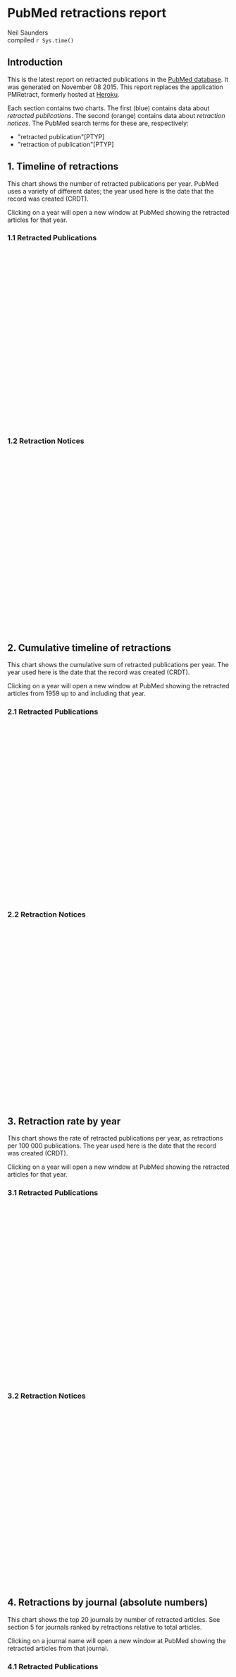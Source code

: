 # PubMed retractions report
Neil Saunders  
compiled `r Sys.time()`  



## Introduction
This is the latest report on retracted publications in the [PubMed database](http://www.pubmed.org). It was generated on November 08 2015. This report replaces the application PMRetract, formerly hosted at [Heroku](https://www.heroku.com).

Each section contains two charts. The first (blue) contains data about _retracted publications_. The second (orange) contains data about _retraction notices_. The PubMed search terms for these are, respectively:

* "retracted publication"[PTYP]
* "retraction of publication"[PTYP]

## 1. Timeline of retractions
This chart shows the number of retracted publications per year. PubMed uses a variety of different dates; the year used here is the date that the record was created (CRDT).

Clicking on a year will open a new window at PubMed showing the retracted articles for that year.



### 1.1 Retracted Publications
<script type='text/javascript' src=/home/neil/R/x86_64-pc-linux-gnu-library/3.2/rCharts/libraries/highcharts/js/jquery-1.9.1.min.js></script>
<script type='text/javascript' src=/home/neil/R/x86_64-pc-linux-gnu-library/3.2/rCharts/libraries/highcharts/js/highcharts.js></script>
<script type='text/javascript' src=/home/neil/R/x86_64-pc-linux-gnu-library/3.2/rCharts/libraries/highcharts/js/highcharts-more.js></script>
<script type='text/javascript' src=/home/neil/R/x86_64-pc-linux-gnu-library/3.2/rCharts/libraries/highcharts/js/exporting.js></script> 
 <style>
  .rChart {
    display: block;
    margin-left: auto; 
    margin-right: auto;
    width: 800px;
    height: 400px;
  }  
  </style>
<div id = 'chart352d6a8c96f7' class = 'rChart highcharts'></div>
<script type='text/javascript'>
    (function($){
        $(function () {
            var chart = new Highcharts.Chart({
 "dom": "chart352d6a8c96f7",
"width":            800,
"height":            400,
"credits": {
 "href": null,
"text": null 
},
"exporting": {
 "enabled": false 
},
"title": {
 "text": "Retracted publications by year of Entrez record creation" 
},
"yAxis": [
 {
 "title": {
 "text": "retracted publications" 
} 
} 
],
"series": [
 {
 "data": [
 [           1959,              1 ],
[           1973,              1 ],
[           1975,              5 ],
[           1976,              3 ],
[           1977,              1 ],
[           1978,              8 ],
[           1979,              7 ],
[           1980,             12 ],
[           1981,             16 ],
[           1982,              6 ],
[           1983,             13 ],
[           1984,             13 ],
[           1985,             12 ],
[           1986,              8 ],
[           1987,             12 ],
[           1988,             13 ],
[           1989,             27 ],
[           1990,             37 ],
[           1991,             32 ],
[           1992,             28 ],
[           1993,             22 ],
[           1994,             38 ],
[           1995,             43 ],
[           1996,             43 ],
[           1997,             45 ],
[           1998,             67 ],
[           1999,             82 ],
[           2000,             93 ],
[           2001,            121 ],
[           2002,            124 ],
[           2003,            139 ],
[           2004,            181 ],
[           2005,            227 ],
[           2006,            256 ],
[           2007,            275 ],
[           2008,            289 ],
[           2009,            303 ],
[           2010,            315 ],
[           2011,            285 ],
[           2012,            275 ],
[           2013,            245 ],
[           2014,            231 ],
[           2015,             59 ] 
],
"type": "column" 
} 
],
"xAxis": [
 {
 "type": "linear",
"labels": {
 "rotation":             90,
"formatter":  function() { return '<a href=\"http://www.pubmed.org/?term=%22retracted publication%22[PTYP] AND ' + escape(this.value) + '[CRDT]\" target=\"_blank\">' + this.value + '</a>'; } ,
"useHTML": "true" 
},
"title": {
 "text": "year" 
},
"tickInterval":              1 
} 
],
"legend": {
 "enabled": false 
},
"tooltip": {
 "pointFormat": "{point.y} records" 
},
"id": "chart352d6a8c96f7",
"chart": {
 "renderTo": "chart352d6a8c96f7" 
} 
});
        });
    })(jQuery);
</script>

### 1.2 Retraction Notices
<script type='text/javascript' src=/home/neil/R/x86_64-pc-linux-gnu-library/3.2/rCharts/libraries/highcharts/js/jquery-1.9.1.min.js></script>
<script type='text/javascript' src=/home/neil/R/x86_64-pc-linux-gnu-library/3.2/rCharts/libraries/highcharts/js/highcharts.js></script>
<script type='text/javascript' src=/home/neil/R/x86_64-pc-linux-gnu-library/3.2/rCharts/libraries/highcharts/js/highcharts-more.js></script>
<script type='text/javascript' src=/home/neil/R/x86_64-pc-linux-gnu-library/3.2/rCharts/libraries/highcharts/js/exporting.js></script> 
 <style>
  .rChart {
    display: block;
    margin-left: auto; 
    margin-right: auto;
    width: 800px;
    height: 400px;
  }  
  </style>
<div id = 'chart352d5a900a95' class = 'rChart highcharts'></div>
<script type='text/javascript'>
    (function($){
        $(function () {
            var chart = new Highcharts.Chart({
 "dom": "chart352d5a900a95",
"width":            800,
"height":            400,
"credits": {
 "href": null,
"text": null 
},
"exporting": {
 "enabled": false 
},
"title": {
 "text": "Retraction notices by year of Entrez record creation" 
},
"yAxis": [
 {
 "title": {
 "text": "retraction notices" 
} 
} 
],
"series": [
 {
 "data": [
 [           1966,              1 ],
[           1977,              3 ],
[           1980,              6 ],
[           1981,              2 ],
[           1982,              4 ],
[           1983,              9 ],
[           1984,              7 ],
[           1985,             11 ],
[           1986,              5 ],
[           1987,              9 ],
[           1988,              5 ],
[           1989,             12 ],
[           1990,             19 ],
[           1991,             19 ],
[           1992,             25 ],
[           1993,             18 ],
[           1994,             18 ],
[           1995,             20 ],
[           1996,             15 ],
[           1997,             30 ],
[           1998,             47 ],
[           1999,             28 ],
[           2000,             23 ],
[           2001,             25 ],
[           2002,             49 ],
[           2003,             61 ],
[           2004,             64 ],
[           2005,             73 ],
[           2006,            138 ],
[           2007,            141 ],
[           2008,            241 ],
[           2009,            298 ],
[           2010,            290 ],
[           2011,            454 ],
[           2012,            475 ],
[           2013,            586 ],
[           2014,            513 ],
[           2015,            439 ] 
],
"type": "column" 
} 
],
"xAxis": [
 {
 "type": "linear",
"labels": {
 "rotation":             90,
"formatter":  function() { return '<a href=\"http://www.pubmed.org/?term=%22retraction of publication%22[PTYP] AND ' + escape(this.value) + '[CRDT]\" target=\"_blank\">' + this.value + '</a>'; } ,
"useHTML": "true" 
},
"title": {
 "text": "year" 
},
"tickInterval":              1 
} 
],
"legend": {
 "enabled": false 
},
"tooltip": {
 "pointFormat": "{point.y} records" 
},
"plotOptions": {
 "series": {
 "color": "#FFA500" 
} 
},
"id": "chart352d5a900a95",
"chart": {
 "renderTo": "chart352d5a900a95" 
} 
});
        });
    })(jQuery);
</script>

## 2. Cumulative timeline of retractions
This chart shows the cumulative sum of retracted publications per year. The year used here is the date that the record was created (CRDT).

Clicking on a year will open a new window at PubMed showing the retracted articles from 1959 up to and including that year.



### 2.1 Retracted Publications
<script type='text/javascript' src=/home/neil/R/x86_64-pc-linux-gnu-library/3.2/rCharts/libraries/highcharts/js/jquery-1.9.1.min.js></script>
<script type='text/javascript' src=/home/neil/R/x86_64-pc-linux-gnu-library/3.2/rCharts/libraries/highcharts/js/highcharts.js></script>
<script type='text/javascript' src=/home/neil/R/x86_64-pc-linux-gnu-library/3.2/rCharts/libraries/highcharts/js/highcharts-more.js></script>
<script type='text/javascript' src=/home/neil/R/x86_64-pc-linux-gnu-library/3.2/rCharts/libraries/highcharts/js/exporting.js></script> 
 <style>
  .rChart {
    display: block;
    margin-left: auto; 
    margin-right: auto;
    width: 800px;
    height: 400px;
  }  
  </style>
<div id = 'chart352d2c521b' class = 'rChart highcharts'></div>
<script type='text/javascript'>
    (function($){
        $(function () {
            var chart = new Highcharts.Chart({
 "dom": "chart352d2c521b",
"width":            800,
"height":            400,
"credits": {
 "href": null,
"text": null 
},
"exporting": {
 "enabled": false 
},
"title": {
 "text": "Cumulative sum of retracted publications by year of Entrez record creation" 
},
"yAxis": [
 {
 "title": {
 "text": "sum of retracted publications" 
} 
} 
],
"series": [
 {
 "data": [
 [           1959,              1 ],
[           1973,              2 ],
[           1975,              7 ],
[           1976,             10 ],
[           1977,             11 ],
[           1978,             19 ],
[           1979,             26 ],
[           1980,             38 ],
[           1981,             54 ],
[           1982,             60 ],
[           1983,             73 ],
[           1984,             86 ],
[           1985,             98 ],
[           1986,            106 ],
[           1987,            118 ],
[           1988,            131 ],
[           1989,            158 ],
[           1990,            195 ],
[           1991,            227 ],
[           1992,            255 ],
[           1993,            277 ],
[           1994,            315 ],
[           1995,            358 ],
[           1996,            401 ],
[           1997,            446 ],
[           1998,            513 ],
[           1999,            595 ],
[           2000,            688 ],
[           2001,            809 ],
[           2002,            933 ],
[           2003,           1072 ],
[           2004,           1253 ],
[           2005,           1480 ],
[           2006,           1736 ],
[           2007,           2011 ],
[           2008,           2300 ],
[           2009,           2603 ],
[           2010,           2918 ],
[           2011,           3203 ],
[           2012,           3478 ],
[           2013,           3723 ],
[           2014,           3954 ],
[           2015,           4013 ] 
],
"type": "column" 
} 
],
"xAxis": [
 {
 "type": "linear",
"labels": {
 "rotation":             90,
"formatter":  function() { return '<a href=\"http://www.pubmed.org/?term=%22retracted publication%22[PTYP] AND 1959:' + escape(this.value) + '[CRDT]\" target=\"_blank\">' + this.value + '</a>'; } ,
"useHTML": "true" 
},
"title": {
 "text": "year" 
},
"tickInterval":              1 
} 
],
"legend": {
 "enabled": false 
},
"tooltip": {
 "pointFormat": "{point.y} records since 1959" 
},
"id": "chart352d2c521b",
"chart": {
 "renderTo": "chart352d2c521b" 
} 
});
        });
    })(jQuery);
</script>

### 2.2 Retraction Notices
<script type='text/javascript' src=/home/neil/R/x86_64-pc-linux-gnu-library/3.2/rCharts/libraries/highcharts/js/jquery-1.9.1.min.js></script>
<script type='text/javascript' src=/home/neil/R/x86_64-pc-linux-gnu-library/3.2/rCharts/libraries/highcharts/js/highcharts.js></script>
<script type='text/javascript' src=/home/neil/R/x86_64-pc-linux-gnu-library/3.2/rCharts/libraries/highcharts/js/highcharts-more.js></script>
<script type='text/javascript' src=/home/neil/R/x86_64-pc-linux-gnu-library/3.2/rCharts/libraries/highcharts/js/exporting.js></script> 
 <style>
  .rChart {
    display: block;
    margin-left: auto; 
    margin-right: auto;
    width: 800px;
    height: 400px;
  }  
  </style>
<div id = 'chart352d315d8b38' class = 'rChart highcharts'></div>
<script type='text/javascript'>
    (function($){
        $(function () {
            var chart = new Highcharts.Chart({
 "dom": "chart352d315d8b38",
"width":            800,
"height":            400,
"credits": {
 "href": null,
"text": null 
},
"exporting": {
 "enabled": false 
},
"title": {
 "text": "Cumulative sum of retraction notices by year of Entrez record creation" 
},
"yAxis": [
 {
 "title": {
 "text": "sum of retraction notices" 
} 
} 
],
"series": [
 {
 "data": [
 [           1966,              1 ],
[           1977,              4 ],
[           1980,             10 ],
[           1981,             12 ],
[           1982,             16 ],
[           1983,             25 ],
[           1984,             32 ],
[           1985,             43 ],
[           1986,             48 ],
[           1987,             57 ],
[           1988,             62 ],
[           1989,             74 ],
[           1990,             93 ],
[           1991,            112 ],
[           1992,            137 ],
[           1993,            155 ],
[           1994,            173 ],
[           1995,            193 ],
[           1996,            208 ],
[           1997,            238 ],
[           1998,            285 ],
[           1999,            313 ],
[           2000,            336 ],
[           2001,            361 ],
[           2002,            410 ],
[           2003,            471 ],
[           2004,            535 ],
[           2005,            608 ],
[           2006,            746 ],
[           2007,            887 ],
[           2008,           1128 ],
[           2009,           1426 ],
[           2010,           1716 ],
[           2011,           2170 ],
[           2012,           2645 ],
[           2013,           3231 ],
[           2014,           3744 ],
[           2015,           4183 ] 
],
"type": "column" 
} 
],
"xAxis": [
 {
 "type": "linear",
"labels": {
 "rotation":             90,
"formatter":  function() { return '<a href=\"http://www.pubmed.org/?term=%22retraction of publication%22[PTYP] AND 1959:' + escape(this.value) + '[CRDT]\" target=\"_blank\">' + this.value + '</a>'; } ,
"useHTML": "true" 
},
"title": {
 "text": "year" 
},
"tickInterval":              1 
} 
],
"legend": {
 "enabled": false 
},
"tooltip": {
 "pointFormat": "{point.y} records since 1959" 
},
"plotOptions": {
 "series": {
 "color": "#FFA500" 
} 
},
"id": "chart352d315d8b38",
"chart": {
 "renderTo": "chart352d315d8b38" 
} 
});
        });
    })(jQuery);
</script>

## 3. Retraction rate by year
This chart shows the rate of retracted publications per year, as retractions per 100 000 publications. The year used here is the date that the record was created (CRDT).

Clicking on a year will open a new window at PubMed showing the retracted articles for that year.



### 3.1 Retracted Publications
<script type='text/javascript' src=/home/neil/R/x86_64-pc-linux-gnu-library/3.2/rCharts/libraries/highcharts/js/jquery-1.9.1.min.js></script>
<script type='text/javascript' src=/home/neil/R/x86_64-pc-linux-gnu-library/3.2/rCharts/libraries/highcharts/js/highcharts.js></script>
<script type='text/javascript' src=/home/neil/R/x86_64-pc-linux-gnu-library/3.2/rCharts/libraries/highcharts/js/highcharts-more.js></script>
<script type='text/javascript' src=/home/neil/R/x86_64-pc-linux-gnu-library/3.2/rCharts/libraries/highcharts/js/exporting.js></script> 
 <style>
  .rChart {
    display: block;
    margin-left: auto; 
    margin-right: auto;
    width: 800px;
    height: 400px;
  }  
  </style>
<div id = 'chart352d7822bbbb' class = 'rChart highcharts'></div>
<script type='text/javascript'>
    (function($){
        $(function () {
            var chart = new Highcharts.Chart({
 "dom": "chart352d7822bbbb",
"width":            800,
"height":            400,
"credits": {
 "href": null,
"text": null 
},
"exporting": {
 "enabled": false 
},
"title": {
 "text": "Retracted publications per 100 000 publications by year of Entrez record creation" 
},
"yAxis": [
 {
 "title": {
 "text": "retracted publications per 100 000 publications" 
} 
} 
],
"series": [
 {
 "data": [
           0.92,
             0,
             0,
             0,
             0,
             0,
             0,
             0,
             0,
             0,
             0,
             0,
             0,
             0,
         0.437,
             0,
         2.032,
         1.189,
         0.387,
         2.978,
         2.518,
         4.348,
         5.754,
         2.071,
         4.276,
         4.152,
         3.635,
         2.327,
         3.324,
         3.427,
         6.816,
         9.184,
         7.905,
         6.843,
         5.276,
         8.897,
         9.828,
         9.609,
        11.562,
         15.64,
        18.361,
        18.896,
        22.682,
        20.735,
         23.07,
        29.115,
         33.38,
        36.708,
        37.879,
        37.751,
        35.387,
        29.649,
        29.922,
         28.89,
        23.794,
        21.014,
         6.162 
],
"type": "column",
"events": {
 "click":  function() {window.open(this.options.url)}  
} 
} 
],
"xAxis": [
 {
 "categories": [ 1959, 1960, 1961, 1962, 1963, 1964, 1965, 1966, 1967, 1968, 1969, 1970, 1971, 1972, 1973, 1974, 1975, 1976, 1977, 1978, 1979, 1980, 1981, 1982, 1983, 1984, 1985, 1986, 1987, 1988, 1989, 1990, 1991, 1992, 1993, 1994, 1995, 1996, 1997, 1998, 1999, 2000, 2001, 2002, 2003, 2004, 2005, 2006, 2007, 2008, 2009, 2010, 2011, 2012, 2013, 2014, 2015 ],
"labels": {
 "rotation":             90,
"formatter":  function() { return '<a href=\"http://www.pubmed.org/?term=%22retracted publication%22[PTYP] AND ' + escape(this.value) + '[CRDT]\" target=\"_blank\">' + this.value + '</a>'; } ,
"useHTML": "true" 
},
"title": {
 "text": "year" 
},
"tickInterval":              1 
} 
],
"legend": {
 "enabled": false 
},
"tooltip": {
 "pointFormat": "{point.y} retracted records per 100 000 publication records" 
},
"id": "chart352d7822bbbb",
"chart": {
 "renderTo": "chart352d7822bbbb" 
} 
});
        });
    })(jQuery);
</script>

### 3.2 Retraction Notices
<script type='text/javascript' src=/home/neil/R/x86_64-pc-linux-gnu-library/3.2/rCharts/libraries/highcharts/js/jquery-1.9.1.min.js></script>
<script type='text/javascript' src=/home/neil/R/x86_64-pc-linux-gnu-library/3.2/rCharts/libraries/highcharts/js/highcharts.js></script>
<script type='text/javascript' src=/home/neil/R/x86_64-pc-linux-gnu-library/3.2/rCharts/libraries/highcharts/js/highcharts-more.js></script>
<script type='text/javascript' src=/home/neil/R/x86_64-pc-linux-gnu-library/3.2/rCharts/libraries/highcharts/js/exporting.js></script> 
 <style>
  .rChart {
    display: block;
    margin-left: auto; 
    margin-right: auto;
    width: 800px;
    height: 400px;
  }  
  </style>
<div id = 'chart352d72dcb1ff' class = 'rChart highcharts'></div>
<script type='text/javascript'>
    (function($){
        $(function () {
            var chart = new Highcharts.Chart({
 "dom": "chart352d72dcb1ff",
"width":            800,
"height":            400,
"credits": {
 "href": null,
"text": null 
},
"exporting": {
 "enabled": false 
},
"title": {
 "text": "Retraction notices per 100 000 publications by year of Entrez record creation" 
},
"yAxis": [
 {
 "title": {
 "text": "retraction notices per 100 000 publications" 
} 
} 
],
"series": [
 {
 "data": [
          0.563,
             0,
             0,
             0,
             0,
             0,
             0,
             0,
             0,
             0,
             0,
          1.16,
             0,
             0,
         2.174,
         0.719,
         1.381,
         2.961,
         2.236,
         3.332,
         1.454,
         2.493,
         1.318,
         3.029,
         4.716,
         4.694,
          6.11,
         4.317,
         4.214,
         4.571,
         3.352,
         7.708,
        10.971,
         6.269,
         4.673,
         4.686,
         8.194,
        10.124,
        10.295,
        10.735,
        19.788,
        19.421,
        31.481,
        34.803,
        27.296,
        47.665,
        49.901,
         56.91,
        46.666,
        45.848 
],
"type": "column",
"events": {
 "click":  function() {window.open(this.options.url)}  
} 
} 
],
"xAxis": [
 {
 "categories": [ 1966, 1967, 1968, 1969, 1970, 1971, 1972, 1973, 1974, 1975, 1976, 1977, 1978, 1979, 1980, 1981, 1982, 1983, 1984, 1985, 1986, 1987, 1988, 1989, 1990, 1991, 1992, 1993, 1994, 1995, 1996, 1997, 1998, 1999, 2000, 2001, 2002, 2003, 2004, 2005, 2006, 2007, 2008, 2009, 2010, 2011, 2012, 2013, 2014, 2015 ],
"labels": {
 "rotation":             90,
"formatter":  function() { return '<a href=\"http://www.pubmed.org/?term=%22retraction of publication%22[PTYP] AND ' + escape(this.value) + '[CRDT]\" target=\"_blank\">' + this.value + '</a>'; } ,
"useHTML": "true" 
},
"title": {
 "text": "year" 
},
"tickInterval":              1 
} 
],
"legend": {
 "enabled": false 
},
"tooltip": {
 "pointFormat": "{point.y} retraction notices per 100 000 publication records" 
},
"plotOptions": {
 "series": {
 "color": "#FFA500" 
} 
},
"id": "chart352d72dcb1ff",
"chart": {
 "renderTo": "chart352d72dcb1ff" 
} 
});
        });
    })(jQuery);
</script>

## 4. Retractions by journal (absolute numbers)
This chart shows the top 20 journals by number of retracted articles. See section 5 for journals ranked by retractions relative to total articles.

Clicking on a journal name will open a new window at PubMed showing the retracted articles from that journal.



### 4.1 Retracted Publications
<script type='text/javascript' src=/home/neil/R/x86_64-pc-linux-gnu-library/3.2/rCharts/libraries/highcharts/js/jquery-1.9.1.min.js></script>
<script type='text/javascript' src=/home/neil/R/x86_64-pc-linux-gnu-library/3.2/rCharts/libraries/highcharts/js/highcharts.js></script>
<script type='text/javascript' src=/home/neil/R/x86_64-pc-linux-gnu-library/3.2/rCharts/libraries/highcharts/js/highcharts-more.js></script>
<script type='text/javascript' src=/home/neil/R/x86_64-pc-linux-gnu-library/3.2/rCharts/libraries/highcharts/js/exporting.js></script> 
 <style>
  .rChart {
    display: block;
    margin-left: auto; 
    margin-right: auto;
    width: 800px;
    height: 400px;
  }  
  </style>
<div id = 'chart352d71b4b084' class = 'rChart highcharts'></div>
<script type='text/javascript'>
    (function($){
        $(function () {
            var chart = new Highcharts.Chart({
 "dom": "chart352d71b4b084",
"width":            800,
"height":            400,
"credits": {
 "href": null,
"text": null 
},
"exporting": {
 "enabled": false 
},
"title": {
 "text": null 
},
"yAxis": [
 {
 "title": {
 "text": "retracted publications" 
} 
} 
],
"chart": {
 "marginLeft":            220,
"renderTo": "chart352d71b4b084" 
},
"series": [
 {
 "data": [
 114,
89,
81,
64,
62,
48,
39,
39,
37,
32,
32,
31,
29,
27,
26,
24,
23,
23,
22,
21 
],
"type": "bar" 
} 
],
"xAxis": [
 {
 "categories": [ "J. Biol. Chem.", "Proc. Natl. Acad. Sci. U.S.A.", "Science", "Anesth. Analg.", "Nature", "J. Immunol.", "Blood", "Can J Anaesth", "PLoS ONE", "J. Clin. Invest.", "Obstet Gynecol", "Cell", "Mol. Biol. Rep.", "Eur J Anaesthesiol", "Biochem. Biophys. Res. Commun.", "Mol. Cell. Biol.", "Br J Anaesth", "EMBO J.", "J. Neurosci.", "Immunopharmacol Immunotoxicol" ],
"labels": {
 "formatter":  function() { return '<a href=\"http://www.pubmed.org/?term=%22retracted publication%22[PTYP] AND %22' + escape(this.value) + '%22[JOUR]\" target=\"_blank\">' + this.value + '</a>'; } ,
"useHTML": "true" 
} 
} 
],
"legend": {
 "enabled": false 
},
"tooltip": {
 "pointFormat": "{point.y} records" 
},
"id": "chart352d71b4b084" 
});
        });
    })(jQuery);
</script>

### 4.2 Retraction Notices
<script type='text/javascript' src=/home/neil/R/x86_64-pc-linux-gnu-library/3.2/rCharts/libraries/highcharts/js/jquery-1.9.1.min.js></script>
<script type='text/javascript' src=/home/neil/R/x86_64-pc-linux-gnu-library/3.2/rCharts/libraries/highcharts/js/highcharts.js></script>
<script type='text/javascript' src=/home/neil/R/x86_64-pc-linux-gnu-library/3.2/rCharts/libraries/highcharts/js/highcharts-more.js></script>
<script type='text/javascript' src=/home/neil/R/x86_64-pc-linux-gnu-library/3.2/rCharts/libraries/highcharts/js/exporting.js></script> 
 <style>
  .rChart {
    display: block;
    margin-left: auto; 
    margin-right: auto;
    width: 800px;
    height: 400px;
  }  
  </style>
<div id = 'chart352d36eb4f78' class = 'rChart highcharts'></div>
<script type='text/javascript'>
    (function($){
        $(function () {
            var chart = new Highcharts.Chart({
 "dom": "chart352d36eb4f78",
"width":            800,
"height":            400,
"credits": {
 "href": null,
"text": null 
},
"exporting": {
 "enabled": false 
},
"title": {
 "text": null 
},
"yAxis": [
 {
 "title": {
 "text": "retraction notices" 
} 
} 
],
"chart": {
 "marginLeft":            220,
"renderTo": "chart352d36eb4f78" 
},
"series": [
 {
 "data": [
 113,
85,
68,
61,
55,
48,
41,
40,
32,
31,
29,
27,
25,
25,
23,
22,
22,
21,
19,
19 
],
"type": "bar" 
} 
],
"xAxis": [
 {
 "categories": [ "J. Biol. Chem.", "Proc. Natl. Acad. Sci. U.S.A.", "Science", "Nature", "Anesth. Analg.", "J. Immunol.", "PLoS ONE", "Can J Anaesth", "Blood", "Cell", "Eur J Anaesthesiol", "Biochem. Biophys. Res. Commun.", "J. Am. Chem. Soc.", "J. Clin. Invest.", "Mol. Cell. Biol.", "EMBO J.", "J. Neurosci.", "Obstet Gynecol", "Cancer Res.", "Infect. Immun." ],
"labels": {
 "formatter":  function() { return '<a href=\"http://www.pubmed.org/?term=%22retraction of publication%22[PTYP] AND %22' + escape(this.value) + '%22[JOUR]\" target=\"_blank\">' + this.value + '</a>'; } ,
"useHTML": "true" 
} 
} 
],
"legend": {
 "enabled": false 
},
"tooltip": {
 "pointFormat": "{point.y} records" 
},
"plotOptions": {
 "series": {
 "color": "#FFA500" 
} 
},
"id": "chart352d36eb4f78" 
});
        });
    })(jQuery);
</script>

## 5. Retractions by journal (normalised)
This chart ranks the top 20 retractions by journal. For each journal, retractions (or retraction notices) per 100 000 publications from that journal are shown.

Clicking on a journal name will open a new window at PubMed showing the retracted articles from that journal.



### 5.1 Retracted Publications
<script type='text/javascript' src=/home/neil/R/x86_64-pc-linux-gnu-library/3.2/rCharts/libraries/highcharts/js/jquery-1.9.1.min.js></script>
<script type='text/javascript' src=/home/neil/R/x86_64-pc-linux-gnu-library/3.2/rCharts/libraries/highcharts/js/highcharts.js></script>
<script type='text/javascript' src=/home/neil/R/x86_64-pc-linux-gnu-library/3.2/rCharts/libraries/highcharts/js/highcharts-more.js></script>
<script type='text/javascript' src=/home/neil/R/x86_64-pc-linux-gnu-library/3.2/rCharts/libraries/highcharts/js/exporting.js></script> 
 <style>
  .rChart {
    display: block;
    margin-left: auto; 
    margin-right: auto;
    width: 800px;
    height: 400px;
  }  
  </style>
<div id = 'chart352da09bd0c' class = 'rChart highcharts'></div>
<script type='text/javascript'>
    (function($){
        $(function () {
            var chart = new Highcharts.Chart({
 "dom": "chart352da09bd0c",
"width":            800,
"height":            400,
"credits": {
 "href": null,
"text": null 
},
"exporting": {
 "enabled": false 
},
"title": {
 "text": null 
},
"yAxis": [
 {
 "title": {
 "text": "retracted publications / 100 000 publications" 
} 
} 
],
"chart": {
 "marginLeft":            220,
"renderTo": "chart352da09bd0c" 
},
"series": [
 {
 "data": [
       1244.813,
       934.066,
       652.647,
       602.652,
       550.459,
       479.735,
       398.695,
       290.627,
       283.286,
       283.186,
       272.898,
       211.092,
       178.398,
       167.203,
       152.614,
       133.387,
       131.646,
       128.026,
       125.603,
       123.291 
],
"type": "bar" 
} 
],
"xAxis": [
 {
 "categories": [ "Immunopharmacol Immunotoxicol", "Eur. J. Med. Res.", "Eur J Anaesthesiol", "Mol. Cells", "Can J Anaesth", "Mol. Biol. Rep.", "J Anesth", "Phytother Res", "Nat. Prod. Res.", "Anesth. Analg.", "J Pers Soc Psychol", "J. Cardiothorac. Vasc. Anesth.", "Mol. Cell", "Acta Anaesthesiol Scand", "Int. J. Syst. Evol. Microbiol.", "Br J Anaesth", "FASEB J.", "Nat. Med.", "Obstet Gynecol", "EMBO J." ],
"labels": {
 "formatter":  function() { return '<a href=\"http://www.pubmed.org/?term=%22retracted publication%22[PTYP] AND %22' + escape(this.value) + '%22[JOUR]\" target=\"_blank\">' + this.value + '</a>'; } ,
"useHTML": "true" 
} 
} 
],
"legend": {
 "enabled": false 
},
"tooltip": {
 "pointFormat": "{point.y} retractions / 100 000 publications" 
},
"id": "chart352da09bd0c" 
});
        });
    })(jQuery);
</script>

### 5.2 Retraction Notices
<script type='text/javascript' src=/home/neil/R/x86_64-pc-linux-gnu-library/3.2/rCharts/libraries/highcharts/js/jquery-1.9.1.min.js></script>
<script type='text/javascript' src=/home/neil/R/x86_64-pc-linux-gnu-library/3.2/rCharts/libraries/highcharts/js/highcharts.js></script>
<script type='text/javascript' src=/home/neil/R/x86_64-pc-linux-gnu-library/3.2/rCharts/libraries/highcharts/js/highcharts-more.js></script>
<script type='text/javascript' src=/home/neil/R/x86_64-pc-linux-gnu-library/3.2/rCharts/libraries/highcharts/js/exporting.js></script> 
 <style>
  .rChart {
    display: block;
    margin-left: auto; 
    margin-right: auto;
    width: 800px;
    height: 400px;
  }  
  </style>
<div id = 'chart352dbbd6f6d' class = 'rChart highcharts'></div>
<script type='text/javascript'>
    (function($){
        $(function () {
            var chart = new Highcharts.Chart({
 "dom": "chart352dbbd6f6d",
"width":            800,
"height":            400,
"credits": {
 "href": null,
"text": null 
},
"exporting": {
 "enabled": false 
},
"title": {
 "text": null 
},
"yAxis": [
 {
 "title": {
 "text": "retraction notices / 100 000 publications" 
} 
} 
],
"chart": {
 "marginLeft":            220,
"renderTo": "chart352dbbd6f6d" 
},
"series": [
 {
 "data": [
       1449.275,
       989.011,
       700.991,
       564.573,
       314.846,
       300.661,
       289.954,
       243.363,
       203.485,
       178.398,
       173.491,
       167.203,
       151.899,
       138.696,
       128.026,
       118.915,
       117.931,
        104.76,
        85.696,
        82.427 
],
"type": "bar" 
} 
],
"xAxis": [
 {
 "categories": [ "J Orthop Surg Res", "Eur. J. Med. Res.", "Eur J Anaesthesiol", "Can J Anaesth", "Phytother Res", "Cancer Sci.", "J Pers Soc Psychol", "Anesth. Analg.", "Int. J. Syst. Evol. Microbiol.", "Mol. Cell", "Mol. Endocrinol.", "Acta Anaesthesiol Scand", "FASEB J.", "Arterioscler. Thromb. Vasc. Biol.", "Nat. Med.", "J. Hazard. Mater.", "EMBO J.", "Mol. Cell. Biol.", "J. Clin. Invest.", "Obstet Gynecol" ],
"labels": {
 "formatter":  function() { return '<a href=\"http://www.pubmed.org/?term=%22retraction of  publication%22[PTYP] AND %22' + escape(this.value) + '%22[JOUR]\" target=\"_blank\">' + this.value + '</a>'; } ,
"useHTML": "true" 
} 
} 
],
"legend": {
 "enabled": false 
},
"tooltip": {
 "pointFormat": "{point.y} retraction notices / 100 000 publications" 
},
"plotOptions": {
 "series": {
 "color": "#FFA500" 
} 
},
"id": "chart352dbbd6f6d" 
});
        });
    })(jQuery);
</script>


## 6. Functions

### 6.1 Setup
This code loads required libraries and pre-saved data.


```r
library(rCharts)
library(rentrez)
library(XML)

setwd("../../data")
doc.retd <- xmlTreeParse("retracted.xml", useInternalNodes = TRUE)
doc.retOf <- xmlTreeParse("retractionOf.xml", useInternalNodes = TRUE)
years.total <- read.csv("years.csv")
jour.retd <- read.csv("journals_retracted.csv")
jour.retOf <- read.csv("journals_retractionOf.csv")
```

### 6.2 Timeline
This code generates the timeline chart.


```r
plotTimeline <- function(d, term) {
    dates <- xpathSApply(d, "//PubmedData/History/PubMedPubDate[@PubStatus='entrez']/Year", 
        xmlValue)
    df1 <- as.data.frame(table(dates), stringsAsFactors = FALSE)
    hc <- Highcharts$new()
    da <- list()
    for (i in 1:nrow(df1)) {
        da[i][1] <- as.numeric(df1$date[i])
        da[[i]][2] <- as.numeric(df1$Freq[i])
    }
    hc$title(text = "Retracted publications by year of Entrez record creation")
    hc$series(data = da, type = "column")
    hc$xAxis(type = "linear", labels = list(rotation = 90, formatter = paste("#! function() { return '<a href=\"http://www.pubmed.org/?term=%22", 
        term, "%22[PTYP] AND ' + escape(this.value) + '[CRDT]\" target=\"_blank\">' + this.value + '</a>'; } !#", 
        sep = ""), useHTML = "true"), title = list(text = "year"), tickInterval = 1)
    hc$yAxis(title = list(text = "retracted publications"))
    hc$legend(enabled = FALSE)
    hc$tooltip(pointFormat = "{point.y} records")
    return(hc)
}
```

### 6.3 Cumulative timeline
This code generates the cumulative timeline chart.


```r
plotCumSumTimeline <- function(d, term) {
    dates <- xpathSApply(d, "//PubmedData/History/PubMedPubDate[@PubStatus='entrez']/Year", 
        xmlValue)
    df1 <- as.data.frame(table(dates), stringsAsFactors = FALSE)
    hc <- Highcharts$new()
    da <- list()
    cs <- cumsum(df1$Freq)
    for (i in 1:nrow(df1)) {
        da[i][1] <- as.numeric(df1$date[i])
        da[[i]][2] <- cs[i]
    }
    hc$title(text = "Cumulative sum of retracted publications by year of Entrez record creation")
    hc$series(data = da, type = "column")
    hc$xAxis(type = "linear", labels = list(rotation = 90, formatter = paste("#! function() { return '<a href=\"http://www.pubmed.org/?term=%22", 
        term, "%22[PTYP] AND 1959:' + escape(this.value) + '[CRDT]\" target=\"_blank\">' + this.value + '</a>'; } !#", 
        sep = ""), useHTML = "true"), title = list(text = "year"), tickInterval = 1)
    hc$yAxis(title = list(text = "sum of retracted publications"))
    hc$legend(enabled = FALSE)
    hc$tooltip(pointFormat = "{point.y} records since 1959")
    return(hc)
}
```

### 6.4 By year
This code generates the retraction rate by year chart.


```r
plotByYear <- function(d, total, term) {
    dates <- xpathSApply(d, "//PubmedData/History/PubMedPubDate[@PubStatus='entrez']/Year", 
        xmlValue)
    years <- as.numeric(dates)
    ydf <- data.frame(year = min(years):max(years), total = NA, retracted = NA)
    years.cnt <- as.data.frame(table(years), stringsAsFactors = FALSE)
    m <- match(ydf$year, years.cnt$years)
    ydf$retracted <- years.cnt[m, "Freq"]
    ydf$retracted <- ifelse(is.na(ydf$retracted), 0, ydf$retracted)
    m <- match(ydf$year, total$year)
    ydf$total <- total[m, "total"]
    hc <- Highcharts$new()
    hc$title(text = "Retracted publications per 100 000 publications by year of Entrez record creation")
    hc$series(data = as.numeric(sprintf("%.3f", (1e+05/ydf$total) * ydf$retracted)), 
        type = "column", events = list(click = "#! function() {window.open(this.options.url)} !#"))
    hc$xAxis(categories = ydf$year, labels = list(rotation = 90, formatter = paste("#! function() { return '<a href=\"http://www.pubmed.org/?term=%22", 
        term, "%22[PTYP] AND ' + escape(this.value) + '[CRDT]\" target=\"_blank\">' + this.value + '</a>'; } !#", 
        sep = ""), useHTML = "true"), title = list(text = "year"), tickInterval = 1)
    hc$yAxis(title = list(text = "retracted publications per 100 000 publications"))
    hc$legend(enabled = FALSE)
    hc$tooltip(pointFormat = "{point.y} retracted records per 100 000 publication records")
    return(hc)
}
```

### 6.5 By journal
This code generates the retractions by journal chart (absolute numbers).


```r
plotByJournal <- function(d, term) {
    journals <- xpathSApply(d, "//MedlineCitation/Article/Journal/ISOAbbreviation", 
        xmlValue)
    journals.cnt <- as.data.frame(table(journals), stringsAsFactors = FALSE)
    colnames(journals.cnt) <- c("journal", "count")
    j20 <- head(journals.cnt[order(journals.cnt$count, decreasing = TRUE), ], 
        20)
    hc <- Highcharts$new()
    hc$chart(marginLeft = 220)
    hc$series(data = j20$count, type = "bar")
    hc$xAxis(categories = j20$journal, labels = list(formatter = paste("#! function() { return '<a href=\"http://www.pubmed.org/?term=%22", 
        term, "%22[PTYP] AND %22' + escape(this.value) + '%22[JOUR]\" target=\"_blank\">' + this.value + '</a>'; } !#", 
        sep = ""), useHTML = "true"))
    hc$yAxis(title = list(text = "retracted publications"))
    hc$legend(enabled = FALSE)
    hc$tooltip(pointFormat = "{point.y} records")
    return(hc)
}
```

### 6.6 By journal normalised
This code generates the retractions by journal chart (relative to total publications for each journal).

```r
plotByJournal <- function(d, term) {
    d$idx <- as.numeric(sprintf("%.3f", (1e+05/d$total) * d$count))
    d <- head(d[order(d$idx, decreasing = TRUE), ], 20)
    hc <- Highcharts$new()
    hc$chart(marginLeft = 220)
    hc$series(data = d$idx, type = "bar")
    hc$xAxis(categories = d$journal, labels = list(formatter = paste("#! function() { return '<a href=\"http://www.pubmed.org/?term=%22", 
        term, "%22[PTYP] AND %22' + escape(this.value) + '%22[JOUR]\" target=\"_blank\">' + this.value + '</a>'; } !#", 
        sep = ""), useHTML = "true"))
    hc$yAxis(title = list(text = "retracted publications / 100 000 publications"))
    hc$legend(enabled = FALSE)
    hc$tooltip(pointFormat = "{point.y} retractions / 100 000 publications")
    return(hc)
}
```
